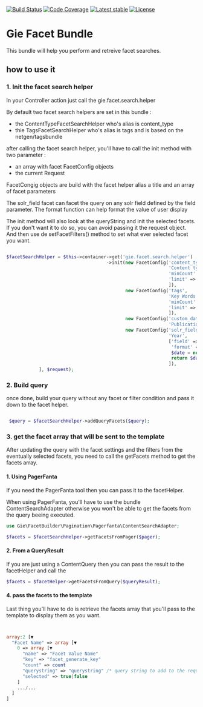 
[![Build Status](https://img.shields.io/travis/jlchassaing/facetbundle.svg?style=flat-square)](https://travis-ci.org/jlchassaing/facetbundle)
[![Code Coverage](https://img.shields.io/codecov/c/github/jlchassaing/facetbundle.svg?style=flat-square)](https://codecov.io/gh/jlchassaing/facetbundle)
[![Latest stable](https://img.shields.io/packagist/v/jlchassaing/facetbundle.svg?style=flat-square)](https://packagist.org/packages/jlchassaing/facetbundle)
[![License](https://img.shields.io/packagist/l/jlchassaing/facetbundle.svg?style=flat-square)](https://packagist.org/packages/jlchassaing/facetbundle)


# Gie Facet Bundle

This bundle will help you perform and retreive facet searches.

## how to use it

### 1. Init the facet search helper
 
In your Controller action just call the gie.facet.search.helper

By default two facet search helpers are set in this bundle :
* the ContentTypeFacetSearchHelper who's alias is content_type 
* thie TagsFacetSearchHelper who's alias is tags and is based on the netgen/tagsbundle

after calling the facet search helper, you'll have to call the init method with two parameter :
* an array with facet FacetConfig objects 
* the current Request 

FacetCongig objects are build with the facet helper alias a title and an array of facet parameters

The solr_field facet can facet the query on any solr field defined by the field parameter.
The format function can help format the value of user display 

The init method will also look at the queryString and init the selected facets. If you don't want it to do so, you can avoid passing it the request object. And then use de setFacetFilters() method to set what ever selected facet you want. 

```php

$facetSearchHelper = $this->container->get('gie.facet.search.helper')
                                     ->init(new FacetConfig('content_type',
                                                            'Content types',  [
                                                            'minCount' => 2,
                                                            'limit' => 5,
                                                            ]),
                                            new FacetConfig('tags',
                                                            'Key Words', [
                                                            'minCount' => 1,
                                                            'limit' => 5,
                                                            ]),
                                            new FacetConfig('custom_date',
                                                            'Publication date'),
                                            new FacetConfig('solr_field',
                                                            'Year',
                                                            ['field' => 'meta_year_date_dt',
                                                             'format' => function($value){
                                                             $date = new \DateTime($value);
                                                             return $date->format('Y');}
                                                            ]),
            ], $request);

```

### 2. Build query

once done, build your query without any facet or filter condition and pass it down to the facet helper.

````php

 $query = $facetSearchHelper->addQueryFacets($query);
````

### 3. get the facet array that will be sent to the template

After updating the query with the facet settings and the filters from the eventually selected facets, you need to call the getFacets method to get the facets array.

#### 1. Using PagerFanta

If you need the PagerFanta tool then you can pass it to the facetHelper.

When using PagerFanta, you'll have to use the bundle ContentSearchAdapter otherwise you won't be able to get the facets from the query beeing executed.

```php
use Gie\FacetBuilder\Pagination\Pagerfanta\ContentSearchAdapter;
```

```php
$facets = $facetSearchHelper->getFacetsFromPager($pager);
```

#### 2. From a QueryResult

If you are just using a ContentQuery then you can pass the result to the facetHelper and call the 

```php
$facets = $facetHelper->getFacetsFromQuery($queryResult);
```


#### 4. pass the facets to the template

Last thing you'll have to do is retrieve  the facets array that you'll pass to the template to display them as you want.

````php


array:2 [▼
  "Facet Name" => array [▼
    0 => array [▼
      "name" => "Facet Value Name"
      "key" => "facet_generate_key"
      "count" => count 
      "querystring" => "querystring" /* query string to add to the request */
      "selected" => true|false 
    ]
    .../...
  ]
]
````


